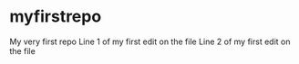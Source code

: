 # myfirstrepo
My very first repo
Line 1 of my first edit on the file
Line 2 of my first edit on the file
